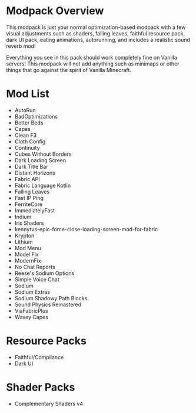 # Modpack Overview
This modpack is just your normal optimization-based modpack with a few visual adjustments such as shaders, falling leaves, faithful resource pack, dark UI pack, eating animations, autorunning, and includes a realistic sound reverb mod!

Everything you see in this pack should work completely fine on Vanilla servers! This modpack will not add anything such as minimaps or other things that go against the spirit of Vanilla Minecraft.

# Mod List
* AutoRun
* BadOptimizations
* Better Beds
* Capes
* Clean F3
* Cloth Config
* Continuity
* Cubes Without Borders
* Dark Loading Screen
* Dark Title Bar
* Distant Horizons
* Fabric API
* Fabric Language Kotlin
* Falling Leaves
* Fast IP Ping
* FerriteCore
* ImmediatelyFast
* Indium
* Iris Shaders
* kennytvs-epic-force-close-loading-screen-mod-for-fabric
* Krypton
* Lithium
* Mod Menu
* Model Fix
* ModernFix
* No Chat Reports
* Reese's Sodium Options
* Simple Voice Chat
* Sodium
* Sodium Extras
* Sodium Shadowy Path Blocks
* Sound Physics Remastered
* ViaFabricPlus
* Wavey Capes

# Resource Packs
* Faithful/Compliance
* Dark UI

# Shader Packs
* Complementary Shaders v4


